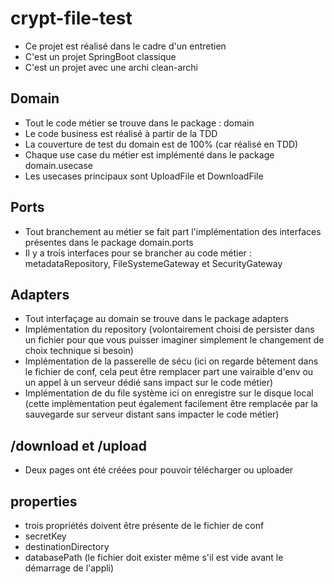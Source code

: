 # crypt-file-test
- Ce projet est réalisé dans le cadre d'un entretien
- C'est un projet SpringBoot classique
- C'est un projet avec une archi clean-archi
## Domain
- Tout le code métier se trouve dans le package : domain
- Le code business est réalisé à partir de la TDD
- La couverture de test du domain est de 100% (car réalisé en TDD)
- Chaque use case du métier est implémenté dans le package domain.usecase
- Les usecases principaux sont UploadFile et DownloadFile
## Ports
- Tout branchement au métier se fait part l'implémentation des interfaces présentes dans le package domain.ports
- Il y a trois interfaces pour se brancher au code métier : metadataRepository, FileSystemeGateway et SecurityGateway
## Adapters
- Tout interfaçage au domain se trouve dans le package adapters
- Implémentation du repository (volontairement choisi de persister dans un fichier pour que vous puisser imaginer simplement le changement de choix technique si besoin)
- Implémentation de la passerelle de sécu (ici on regarde bêtement dans le fichier de conf, cela peut être remplacer part une vairaible d'env ou un appel à un serveur dédié sans impact sur le code métier)
- Implémentation de du file système ici on enregistre sur le disque local (cette implèmentation peut également facilement être remplacée par la sauvegarde sur serveur distant sans impacter le code métier)
## /download et /upload
- Deux pages ont été créées pour pouvoir télécharger ou uploader 
## properties
- trois propriétés doivent être présente de le fichier de conf
- secretKey
- destinationDirectory
- databasePath (le fichier doit exister même s'il est vide avant le démarrage de l'appli) 
